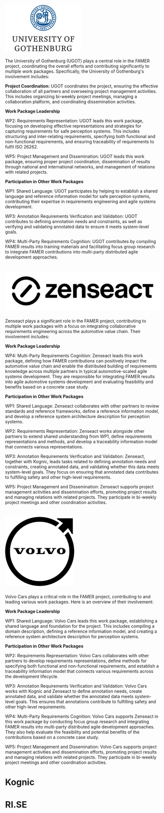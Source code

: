 


##   ![GU logo ](img/GUlogo.png)

The University of Gothenburg  (UGOT) plays a central role in the FAMER project, coordinating the overall efforts and contributing significantly to multiple work packages. Specifically, the University of Gothenburg's involvement includes:

**Project Coordination:** UGOT coordinates the project, ensuring the effective collaboration of all partners and overseeing project management activities. This includes organizing bi-weekly project meetings, managing a collaboration platform, and coordinating dissemination activities.

**Work Package Leadership** 

WP2: Requirements Representation: UGOT leads this work package, focusing on developing effective representations and strategies for capturing requirements for safe perception systems. This includes structuring and inter-relating requirements, specifying both functional and non-functional requirements, and ensuring traceability of requirements to fulfil ISO 26262.

WP5: Project Management and Dissemination: UGOT leads this work package, ensuring proper project coordination, dissemination of results through national and international networks, and management of relations with related projects.

**Participation in Other Work Packages**

 WP1: Shared Language: UGOT participates by helping to establish a shared language and reference information model for safe perception systems, contributing their expertise in requirements engineering and agile systems development.

WP3: Annotation Requirements Verification and Validation: UGOT contributes to defining annotation needs and constraints, as well as verifying and validating annotated data to ensure it meets system-level goals.

WP4: Multi-Party Requirements Cognition: UGOT contributes by compiling FAMER results into training materials and facilitating focus group research to integrate FAMER contributions into multi-party distributed agile development approaches.



#  ![ logo ](img/zenseactlogo.png)

Zenseact plays a significant role in the FAMER project, contributing to multiple work packages with a focus on integrating collaborative requirements engineering across the automotive value chain. Their involvement includes:

**Work Package Leadership**  

WP4: Multi-Party Requirements Cognition: Zenseact leads this work package, defining how FAMER contributions can positively impact the automotive value chain and enable the distributed building of requirements knowledge across multiple partners in typical automotive-scaled agile systems development. They are responsible for integrating FAMER results into agile automotive systems development and evaluating feasibility and benefits based on a concrete case study.

**Participation in Other Work Packages** 

WP1: Shared Language: Zenseact collaborates with other partners to review standards and reference frameworks, define a reference information model, and develop a reference system architecture description for perception systems.

WP2: Requirements Representation: Zenseact works alongside other partners to extend shared understanding from WP1, define requirements representations and methods, and develop a traceability information model that connects various representations.

WP3: Annotation Requirements Verification and Validation: Zenseact, together with Kognic, leads tasks related to defining annotation needs and constraints, creating annotated data, and validating whether this data meets system-level goals. They focus on ensuring that annotated data contributes to fulfilling safety and other high-level requirements.

WP5: Project Management and Dissemination: Zenseact supports project management activities and dissemination efforts, promoting project results and managing relations with related projects. They participate in bi-weekly project meetings and other coordination activities.



# ![ Volvo Cars ](img/volvo.png)

Volvo Cars plays a critical role in the FAMER project, contributing to and leading various work packages. Here is an overview of their involvement:

**Work Package Leadership**

WP1: Shared Language: Volvo Cars leads this work package, establishing a shared language and foundation for the project. This includes compiling a domain description, defining a reference information model, and creating a reference system architecture description for perception systems​.

**Participation in Other Work Packages**

WP2: Requirements Representation: Volvo Cars collaborates with other partners to develop requirements representations, define methods for specifying both functional and non-functional requirements, and establish a traceability information model that connects various requirements across the development lifecycle​.

WP3: Annotation Requirements Verification and Validation: Volvo Cars works with Kognic and Zenseact to define annotation needs, create annotated data, and validate whether the annotated data meets system-level goals. This ensures that annotations contribute to fulfilling safety and other high-level requirements​.

WP4: Multi-Party Requirements Cognition: Volvo Cars supports Zenseact in this work package by conducting focus group research and integrating FAMER results into multi-party distributed agile development approaches. They also help evaluate the feasibility and potential benefits of the contributions based on a concrete case study​.

WP5: Project Management and Dissemination: Volvo Cars supports project management activities and dissemination efforts, promoting project results and managing relations with related projects. They participate in bi-weekly project meetings and other coordination activities.​

# Kognic

# RI.SE
